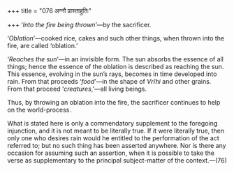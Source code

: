 +++
title = "076 अग्नौ प्रास्ताहुतिः"

+++
‘*Into the fire being thrown*’—by the sacrificer.

‘*Oblation*’—cooked rice, cakes and such other things, when thrown into
the fire, are called ‘oblation.’

‘*Reaches the sun*’—in an invisible form. The sun absorbs the essence of
all things; hence the essence of the oblation is described as reaching
the sun. This essence, evolving in the sun’s rays, becomes in time
developed into rain. From that proceeds ‘*food*’—in the shape of *Vrīhi*
and other grains. From that proceed ‘*creatures*,’—all living beings.

Thus, by throwing an oblation into the fire, the sacrificer continues to
help on the world-process.

What is stated here is only a commendatory supplement to the foregoing
injunction, and it is not meant to be literally true. If it were
literally true, then only one who desires rain would he entitled to the
performation of the act referred to; but no such thing has been asserted
anywhere. Nor is there any occasion for assuming such an assertion, when
it is possible to take the verse as supplementary to the principal
subject-matter of the context.—(76)


